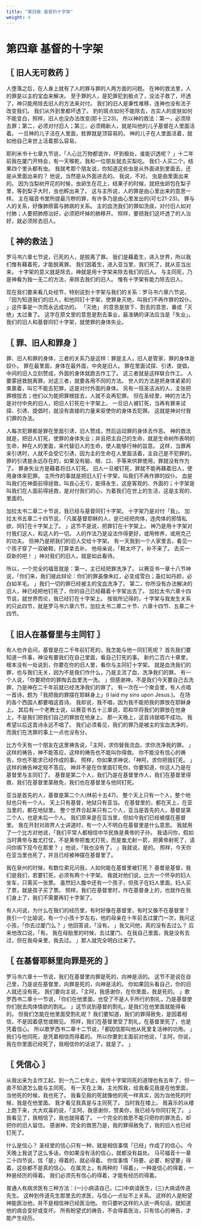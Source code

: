 ```yaml
---
title: "第四章 基督的十字架"
weight: 4
---
```


# 第四章 基督的十字架


## 〖 旧人无可救药 〗

人堕落之后，在人身上就有了人的罪与罪的人两方面的问题。
在神的救法里，人的罪是以主的宝血来解决。
至于罪的人，是犯罪犯到极点了，没法子救了，坏透了，神只能用除去旧人的方法来对付。
我们的旧人是秉性难移，连神也没有法子改变我们。
我们从外到里都坏透了。
豹的斑点如何不能除去，古实人的皮肤如何不能变白，照样，旧人也没办法改变(耶十三23)。
所以神的救法：第一，必须除去罪；第二，必须对付旧人；第三，必须赐新人，就是叫他的儿子基督在人里面活着。
一旦神的儿子活在人里面，胜罪就是顶容易的。
神的儿子在人里面活着，就如他自己来世上活着那么容易。

耶利米书十七章九节说，「人心比万物都诡诈，坏到极处，谁能识透呢？
」十二年前我在厦门开特会，有一天喉乾，我和一位朋友就去买梨吃。
我们-人买二个，结果四个里头都有虫。
我就考那个朋友说，你知道这些虫是从外面进到里面去，还是从里面出来的？
他说，当然是从外面进去的。
我说，不对。
虫是由里面出来的。
因为当梨树开花的时候，虫卵生在花上，结果子的时候，就把虫卵包在梨子里，等到梨子大时，虫也孵出来了。
这与主所说，人的罪是由心里出来的意思一样。
主在福音书里所提最污秽的罪，有许多乃是由心里发出的(可七21-23)。
罪与人的关系，好像肺痨菌与肺病的关系。
主的血洗我们的罪如洗痰，对付旧人如对付肺；人要把肺痨治好，必须把坏掉的肺移开。
照样，要把我们这坏透了的人治好，就必须除去旧人。

## 〖 神的救法 〗

罗马书六章七节说，已死的人，是脱离了罪。
我们是藉着生，进入世界，所以我们惟有藉着死，才能脱离罪。
我们因着生，进入亚当里，我们死了，就从亚当出来。
十字架的意义就是除去，神就是用十字架来除去我们的旧人。
与主同死，乃是神看为独一无二的方法，来除去我们的旧人。
惟有十字架有能力除去旧人。

现在我们要来看几处经节，特别说到十字架与我们的关系：罗马书六章六节说，「因为知道我们的旧人，和他同钉十字架，使罪身灭绝，叫我们不再作罪的奴仆。
」这件事是一次而永远成功的。
「灭绝」
的意思是放下、割去的意思，番成「灭绝」太过重了。
这字在原文里的意思是割去事业，最准确的译法应当是「失业」。
我们的旧人和基督同钉十字架，就使罪的身体失业。

## 〖 罪、旧人和罪身 〗

罪、旧人和罪的身体，三者的关系乃是这样：罪是主人，旧人是管家，罪的身体是奴仆。
罪在最里面，身体在最外面，中央是旧人。
罪在里面试探、引诱、提倡，中间的旧人立刻赞成，外面的身体就跑去作工了。
这三者就是这样联合作工。
人要蒙拯救脱离罪，对这三者，就要各用不同的方法。
世人的方法是把身体紧紧的束裹着，叫它不能去犯罪，这是对付外面的身体。
另有一班圣洁派的人，主张把罪根拔去；他们以为能把罪根拔去，人就不会再犯罪。
但在圣经里，神的方法乃是对付中央的旧人，把旧人钉死在十字架上。
一旦旧人被钉死，当再有罪来试探、引诱、提倡时，就没有直接的力量来驱使你的身体去犯罪。
这就是神对付我们罪的办法。

人每次犯罪都是罪在里面引诱，旧人赞成，然后运动罪的身体去作恶。
神的救法就是，把旧人钉死，使罪的身体失业；并且把主自己的生命，就是生命树所表明的生命，种在人的里面，来代替旧人的生命，使人能够行神的旨意。
这样，当罪再来引诱时，人就不会受它引诱，因为主的生命在人里面活着，主自己是不犯罪的。
罪的引诱是永远存在的，如果没有脑、眼、口、手等来供罪使用，罪就没有作为了。
罪身失业方是藉着将旧人钉死。
旧人一旦被钉死，罪就不能再藉着旧人，使用身体来犯罪。
主所作的事就是把旧人钉十字架，叫我们不再作罪的奴仆。
血是叫我们在神面前得拯救，叫良心无亏，能得永生，这是客观的、外面的；十字架是叫我们在人面前得拯救，是对付我们的心，为着我们在世上的生活，这是主观的、里面的。

加拉太书二章二十节说，我已经与基督同钉十字架。
十字架乃是对付「我」。
加拉太书五章二十四节说，「凡属基督耶稣的人，是已经把肉体，连肉体的邪情私欲，同钉在十字架上了。
」这节不是说，把罪钉在十字架上。
神乃是用十字架对付我们这人，和这人的一切。
人的作法乃是设法作得更好，或用修养，或用克己的功夫。
但神乃是把我们的旧人交给十字架。
有一天我到一个人家里去，看见一个孩子穿了一双破鞋，打算拿去补。
他母亲说，「鞋太坏了，补不来了。
去买一双新的吧！
」神对我们的旧人，就是如此看待。

所以，一个完全的福音就是：第一，主已经把罪洗净了。
以赛亚书一章十八节神说，「你们来，我们彼此辩论：你们的罪虽像朱红，必变成雪白；虽红如丹颜，必白如羊毛。
」我们一切的罪已经被主的宝血洗净了。
第二，你所没有办法解决的旧人，神已经把他钉死了，你的自己已经藉着十字架出去了。
加拉太书六章十四节说，就世界而论，我已经钉在十字架上。
按我所记得的，十字架与我发生关系的只此四节，就是罗马书六章六节，加拉太书二章二十节、六章十四节、五章二十四节。

## 〖 旧人在基督里与主同钉 〗

有人也许会问，基督是在二千年前钉死的，我怎能与他一同钉死呢？
首先我们要知道一件事，神没有要我们在自己里面，看自己钉死的事。
新约二百六十章里，根本没有一处说到，你要在你的旧人里，看你与主同钉十字架。
就是血洗我们的罪，也与我们无关，因为不是我们作什么，乃是主流了血，洗净我们的罪。
有一个人说，「你要把你的罪掏去血里洗一洗。
」但感谢神，不是我们今天要自己去洗罪，乃是神在二千年前就已经洗净我们的罪了。
有一次在一个聚会里，有人点唱一首诗，题为「我把我的罪摆在耶稣身上」(I laid my sins upon Jesus.)。
在场的各个西国人都要唱这首诗。
我却说，我不唱，因为我不能把我的罪放在耶稣身上。
其后有一个老教士说，以赛亚书五十三章说，耶和华将我们的罪放在他身上，不是我们把我们自己的罪放在他身上。
那一天晚上，这首诗就唱不成功。
我希望以后这首诗永远不唱了。
我们必须看见，我们的罪乃是被主的宝血洗净的，而我们在洗罪的事上一点也没有分。

比方今天有一个朋友在这里祷告说，「主阿，求你替我流血，求你洗净我的罪。
」这样的祷告，神不能答应，这样的祷告也不能叫你得救。
你不能没有信心的祷告，你也不能求已经作成的事。
照样，你如果求神说，「神阿，求你把我钉死。
」这样的祷告神定规不答应。
神并不是在你里面钉死你，你要知道，你这人乃是在基督里与主同钉了。
基督是第二个人，我们乃是在基督里作人，我们在基督里得救，我们在基督里蒙赦免，我们也在基督里与他同钉死。

亚当是首先的人，基督是第二个人(林前十五47)。
整个天上只有一个人，整个地狱也只有一个人。
天上只有基督，地狱只有亚当。
在基督里的，都在天上，在亚当里的，都在地狱里。
整个世界合起来只有二个人，亚当是首先的人，基督是第二个人，也是末后一个人。
我们原来是在亚当里，但如今我们已经被摆在基督里。
我在开封对政界人士讲道时，有一个人不明白在基督里是什么意思。
我就用了一个比方对他说，「我们平常人都相信中华民族是黄帝的子孙。
我请问你，假如当时黄帝与蚩尤打仗，不是黄帝把蚩尤打死，而是蚩尤射一箭，把黄帝射死了，请问你阁下现今在那里？
」他说，「我也没有了。
」我就说，是的。
照样，今天你在亚当里也死了，并且已经被神摆在基督里了。

我在泉州的时候，有数位弟兄问我，人如何能在基督里被钉死？
基督是基督，我们是我们，若要钉死，必须有两个十字架。
我就对他们说，比方一个怀孕的妇人坐车，只需买一张票。
虽然妇人腹中还有一个孩子，但孩子在妇人里面，妇人买了票，就是孩子买了票。
照样，我们在基督里时，作在基督身上的，也就作在我们身上了，我们不需要再钉十字架了。

有人问说，为什么在我们的经历里，有时好像在基督里，有时又像不在基督里？
我引一个比喻说，有一个小孩十岁左右，他的母亲在十年前去过厦门一次，我问这小孩，「你去过厦门么？
」他回答说，「没有。
」我又问他，真的没有去过么？
后来他改口说，「有。
我在母胎里的时候，去过厦门。
在我自己里面，我是没有去过，但在我母亲里，我去过。
」那人就完全明白过来了。

## 〖 在基督耶稣里向罪是死的 〗

罗马书六章十一节说，我们在基督里向罪是死的，向神是活的。
这节不是说在自己里，乃是说在基督里，向罪是死的，向神是活的。
你如果回头看自己，你的旧人就还没有死。
我们要向主说，「主阿，我感谢你，在你里面，我是死的。
」歌罗西书二章十一节说，「你们在他里面，也受了不是人手所行的割礼，乃是基督使你们脱去肉体情欲的割礼。
」这节说到基督的割礼，是我们在他里面就能得看的。
但我们怎能在他里面受割礼呢？
我们要知道，我们的罪得赦免，是因着相信，不是因着感觉或眼见。
照样，我们在基督里受了割礼，在基督里死了，也是凭着信心。
所以歌罗西书二章十二节说，「都因信那叫他从死里复活神的功用。
」我们与他同死，是凭着相信而得着的。
所以你要到主面前对他说，「主阿，你说，我在你里面已经死了，我相信你的话说了，就是了。
」

## 〖 凭信心 〗

从我出来为主作工起，到一九二七年止，我传十字架同死的道理也有五年了，但一直不知道怎么能与主同死。
有一天在上海，主光照我，给我看见我是在他里面，当他死的时候，我也死了。
我看见我的死就像他的死一样真实，因为当他死的时候，我是在他里面。
我才看见我真是与主同死了。
当时我在楼上。
我喜乐的从楼上跑下来，大大欢喜的说，「主阿，我感谢你，赞美你，我已经与你同钉死了。
」我看见了，我相信了，我也就得着了。
一个完全的救恩不能只把你的罪洗去，却把你的旧人留住。
感谢神，完全的救恩乃是，我的罪得赦免了，我的旧人也已经钉死了。

什么是信心？
圣经里的信心只有一种，就是相信事情「已经」作成了的信心。
今天晚上我说了这么多话，你如果没有活的信心，就都没有益处。
马可福音十一章二十四节说，信「是」得着的，就必得着。
你信事情「将要、必要、盼望要」得着，这些都不是真的信心。
在属灵上，有两种的「得着」，一种是信心的得着，一种是经历的得着。
我们必须先有信心的得着，才能有经历的得着。

普通人有病求医有三种方法：(一)小病请自己，(二)中病请医生，(三)大病请传道先生。
这种到传道先生那里去的求医，与信心一点扯不上关系。
这样的人是盼望神能医治他，并不是相信神已经医治他。
你只要听这样的人说一两句话，就知道他的病会变好或变坏。
所有盼望式的祷告，不会得着医治，只有信心的祷告，才能产生经历。
